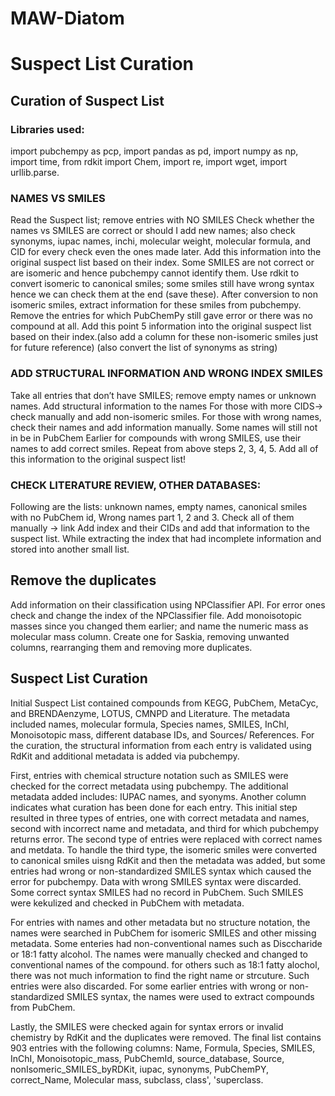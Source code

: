 # MAW-Diatom
# Suspect List Curation
## Curation of Suspect List
### Libraries used:
import pubchempy as pcp,
import pandas as pd,
import numpy as np,
import time,
from rdkit import Chem,
import re,
import wget,
import urllib.parse.

### NAMES VS SMILES
Read the Suspect list; remove entries with NO SMILES
Check whether the names vs SMILES are correct or should I add new names; also check synonyms, iupac names, inchi, molecular weight, molecular formula, and CID for every check even the ones made later.
Add this information into the original suspect list based on their index.
Some SMILES are not correct or are isomeric and hence pubchempy cannot identify them. Use rdkit to convert isomeric to canonical smiles; some smiles still have wrong syntax hence we can check them at the end (save these). After conversion to non isomeric smiles, extract information for these smiles from pubchempy.
Remove the entries for which PubChemPy still gave error or there was no compound at all.
Add this point 5 information into the original suspect list based on their index.(also add a column for these non-isomeric smiles just for future reference) (also convert the list of synonyms as string)

### ADD STRUCTURAL INFORMATION AND WRONG INDEX SMILES
Take all entries that don’t have SMILES; remove empty names or unknown names.
Add structural information to the names
For those with more CIDS→ check manually and add non-isomeric smiles. For those with wrong names, check their names and add information manually.
Some names will still not in be in PubChem
Earlier for compounds with wrong SMILES, use their names to add correct smiles.
Repeat from above steps 2, 3, 4, 5.
Add all of this information to the original suspect list!

### CHECK LITERATURE REVIEW, OTHER DATABASES:
Following are the lists: unknown names, empty names, canonical smiles with no PubChem id, Wrong names part 1, 2 and 3.
Check all of them manually → link
Add index and their CIDs and add that information to the suspect list. While extracting the index that had incomplete information and stored into another small list.

## Remove the duplicates
Add information on their classification using NPClassifier API.
For error ones check and change the index of the NPClassifier file.
Add monoisotopic masses since you changed them earlier; and name the numeric mass as molecular mass column.
Create one for Saskia, removing unwanted columns, rearranging them and removing more duplicates.



## Suspect List Curation
Initial Suspect List contained compounds from KEGG, PubChem, MetaCyc, and BRENDAenzyme, LOTUS, CMNPD and Literature. The metadata included names, molecular formula, Species names, SMILES, InChI, Monoisotopic mass, different database IDs, and Sources/ References. For the curation, the structural information from each entry is validated using RdKit and additional metadata is added via pubchempy.

First, entries with chemical structure notation such as SMILES were checked for the correct metadata using pubchempy. The additional metadata added includes: IUPAC names, and syonyms. Another column indicates what curation has been done for each entry. This initial step resulted in three types of entries, one with correct metadata and names, second with incorrect name and metadata, and third for which pubchempy returns error. The second type of entries were replaced with correct names and metdata. To handle the third type, the isomeric smiles were converted to canonical smiles uisng RdKit and then the metadata was added, but some entries had wrong or non-standardized SMILES syntax which caused the error for pubchempy. Data with wrong SMILES syntax were discarded. Some correct syntax SMILES had no record in PubChem. Such SMILES were kekulized and checked in PubChem with metadata.

For entries with names and other metadata but no structure notation, the names were searched in PubChem for isomeric SMILES and other missing metadata. Some enteries had non-conventional names such as Disccharide or 18:1 fatty alcohol. The names were manually checked and changed to conventional names of the compound. for others such as 18:1 fatty alochol, there was not much information to find the right name or strcuture. Such entries were also discarded. For some earlier entries with wrong or non-standardized SMILES syntax, the names were used to extract compounds from PubChem.

Lastly, the SMILES were checked again for syntax errors or invalid chemistry by RdKit and the duplicates were removed. The final list contains 903 entries with the following columns: Name, Formula, Species, SMILES, InChI, Monoisotopic_mass, PubChemId, source_database, Source, nonIsomeric_SMILES_byRDKit, iupac, synonyms, PubChemPY, correct_Name, Molecular mass, subclass, class', 'superclass.


